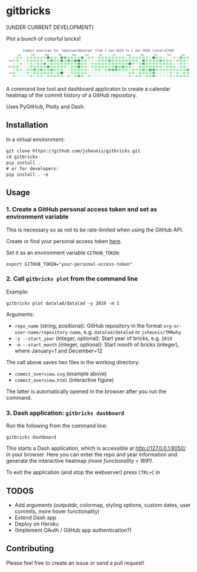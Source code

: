 # gitbricks

[UNDER CURRENT DEVELOPMENT]

Plot a bunch of colorful bricks! 

![alt text](assets/commit_overview.svg)

A command line tool and dashboard applicaton to create a calendar heatmap of the commit history of a GitHub repository.

Uses PyGitHub, Plotly and Dash.

## Installation

In a virtual environment:
```
git clone https://github.com/jsheunis/gitbricks.git
cd gitbricks
pip install .
# or for developers:
pip install . -e
```

## Usage

### 1. Create a GitHub personal access token and set as environment variable

This is necessary so as not to be rate-limited when using the GitHub API.

Create or find your personal access token [here](https://docs.github.com/en/authentication/keeping-your-account-and-data-secure/creating-a-personal-access-token).

Set it as an environment variable `GITHUB_TOKEN`:

```
export GITHUB_TOKEN="your-personal-access-token"
```

### 2. Call `gitbricks plot` from the command line

Example:
```
gitbricks plot datalad/datalad -y 2019 -m 1
```
Arguments:
- `repo_name` (string, positional): GitHub repository in the format `org-or-user-name/repository-name`, e.g. `datalad/datalad` or `jsheunis/fMRwhy`
- `-y --start_year` (integer, optional): Start year of bricks, e.g. `2019`
- `-m --start_month` (integer, optional): Start month of bricks (integer), where January=1 and December=12

The call above saves two files in the working directory:

- `commit_overview.svg` (example above)
- `commit_overview.html` (interactive figure)

The latter is automatically opened in the browser after you run the command.

### 3. Dash application: `gitbricks dashboard`

Run the following from the command line:
```
gitbricks dashboard
```

This starts a Dash application, which is accessible at http://127.0.0.1:8050/
in your browser. Here you can enter the repo and year information and generate the
interactive heatmap *(more functionality = WIP)*.

To exit the application (and stop the webserver) press `CTRL+C` in 

## TODOS

- Add arguments (outputdir, colormap, styling options, custom dates, user commits, more hover functionality)
- Extend Dash app
- Deploy on Heroku
- (Implement OAuth / GitHub app authentication?)

## Contributing

Please feel free to create an issue or send a pull request!
